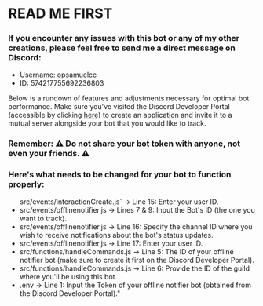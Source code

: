  <h1>READ ME FIRST</h1>

<h3>If you encounter any issues with this bot or any of my other creations, please feel free to send me a direct message on Discord:</h3>

<ul>
   <li>Username: opsamuelcc</li>
   <li>ID: 574217755692236803</li>
</ul>

<p>Below is a rundown of features and adjustments necessary for optimal bot performance. Make sure you've visited the Discord Developer Portal (accessible by clicking <a href="https://discord.com/developers/applications">here</a>) to create an application and invite it to a mutual server alongside your bot that you would like to track.</p>

<h3>Remember: ⚠️ Do not share your bot token with anyone, not even your friends. ⚠️</h3>

<h3>Here's what needs to be changed for your bot to function properly:</h3>
<ul>
   <li`>src/events/interactionCreate.js` -> Line 15: Enter your user ID.</li>
   <li>src/events/offlinenotifier.js -> Lines 7 & 9: Input the Bot's ID (the one you want to track).</li>
   <li>src/events/offlinenotifier.js -> Line 16: Specify the channel ID where you wish to receive notifications about the bot's status updates.</li>
   <li>src/events/offlinenotifier.js -> Line 17: Enter your user ID.</li>
   <li>src/functions/handleCommands.js -> Line 5: The ID of your offline notifier bot (make sure to create it first on the Discord Developer Portal).</li>
   <li>src/functions/handleCommands.js -> Line 6: Provide the ID of the guild where you'll be using this bot.</li>
   <li>.env -> Line 1: Input the Token of your offline notifier bot (obtained from the Discord Developer Portal)."</li>
</ul>



